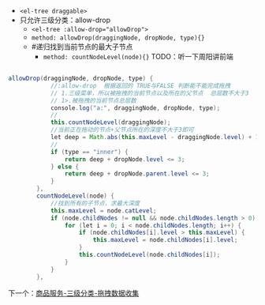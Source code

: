 - `<el-tree draggable>`
- 只允许三级分类：allow-drop
	- `<el-tree :allow-drop="allowDrop">`
	- `method: allowDrop(draggingNode, dropNode, type){}`
	- #递归找到当前节点的最大子节点
		- `method: countNodeLevel(node){}`
TODO：听一下周阳讲前端
```java 

allowDrop(draggingNode, dropNode, type) {
            //:allow-drop  根据返回的 TRUE与FALSE 判断能不能完成拖拽
            // 1.三级菜单，所以被拖拽的当前节点以及所在的父节点  总层数不大于3
            // 1>.被拖拽的当前节点总层数
            console.log("a:", draggingNode, dropNode, type);
            //
            this.countNodeLevel(draggingNode);
            //当前正在拖动的节点+父节点所在的深度不大于3即可
            let deep = Math.abs(this.maxLevel - draggingNode.level) + 1;
            //
            if (type == "inner") {
                return deep + dropNode.level <= 3;
            } else {
                return deep + dropNode.parent.level <= 3;
            }
        },
        countNodeLevel(node) {
            //找到所有的子节点，求最大深度
            this.maxLevel = node.catLevel;
            if (node.childNodes != null && node.childNodes.length > 0) {
                for (let i = 0; i < node.childNodes.length; i++) {
                    if (node.childNodes[i].level > this.maxLevel) {
                        this.maxLevel = node.childNodes[i].level;
                    }
                    this.countNodeLevel(node.childNodes[i]);
                }
            }
        },
```

下一个：[商品服务-三级分类-拖拽数据收集](商品服务-三级分类-拖拽数据收集.md)